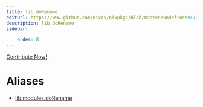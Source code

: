 ```yaml
---
title: lib.doRename
editUrl: https://www.github.com/nixos/nixpkgs/blob/master/undefined#L1285C14
description: lib.doRename
sidebar:

    order: 8
---
```


<a href="https://www.github.com/nixos/nixpkgs/blob/master/undefined#L1285C14">Contribute Now!</a>


# Aliases

- [lib.modules.doRename](/nix-doc-comments/reference/lib/modules/lib-modules-dorename)


